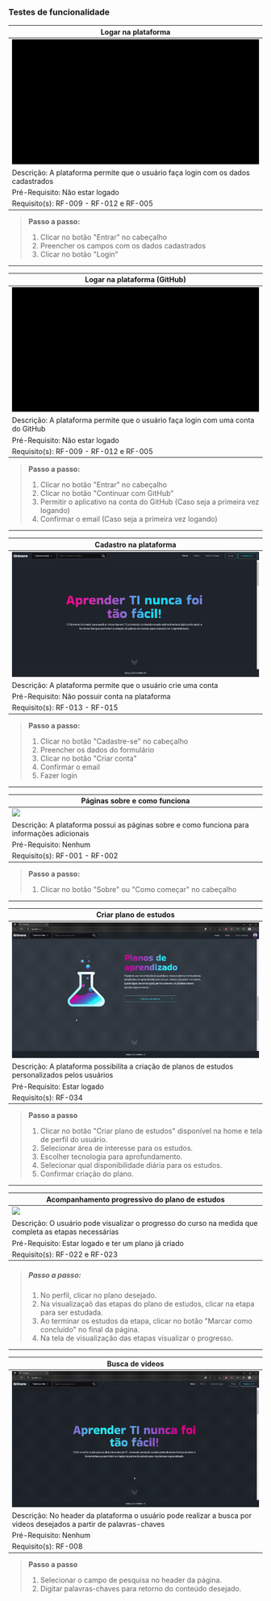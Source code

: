### Testes de funcionalidade

| Logar na plataforma                                                               |
| --------------------------------------------------------------------------------- |
| ![](./gifs/LoginUser.gif)                                                         |
| Descrição: A plataforma permite que o usuário faça login com os dados cadastrados |
| Pré-Requisito: Não estar logado                                                   |
| Requisito(s): RF-009 - RF-012 e RF-005                                            |

> **Passo a passo:**
>
> 1. Clicar no botão "Entrar" no cabeçalho
> 2. Preencher os campos com os dados cadastrados
> 3. Clicar no botão "Login"

---

| Logar na plataforma (GitHub)                                                     |
| -------------------------------------------------------------------------------- |
| ![](./gifs/LoginGit.gif)                                                         |
| Descrição: A plataforma permite que o usuário faça login com uma conta do GitHub |
| Pré-Requisito: Não estar logado                                                  |
| Requisito(s): RF-009 - RF-012 e RF-005                                           |

> **Passo a passo:**
>
> 1. Clicar no botão "Entrar" no cabeçalho
> 2. Clicar no botão "Continuar com GitHub"
> 3. Permitir o aplicativo na conta do GitHub (Caso seja a primeira vez logando)
> 4. Confirmar o email (Caso seja a primeira vez logando)

---

| Cadastro na plataforma                                       |
| ------------------------------------------------------------ |
| ![](./gifs/Cadastro.gif)                                     |
| Descrição: A plataforma permite que o usuário crie uma conta |
| Pré-Requisito: Não possuir conta na plataforma               |
| Requisito(s): RF-013 - RF-015                                |

> **Passo a passo:**
>
> 1. Clicar no botão "Cadastre-se" no cabeçalho
> 2. Preencher os dados do formulário
> 3. Clicar no botão "Criar conta"
> 4. Confirmar o email
> 5. Fazer login

---

| Páginas sobre e como funciona                                                               |
| ------------------------------------------------------------------------------------------- |
| ![](./gifs/about_how.gif)                                                                   |
| Descrição: A plataforma possui as páginas sobre e como funciona para informações adicionais |
| Pré-Requisito: Nenhum                                                                       |
| Requisito(s): RF-001 - RF-002                                                               |

> **Passo a passo:**
>
> 1. Clicar no botão "Sobre" ou "Como começar" no cabeçalho

---

| Criar plano de estudos                                                                           |
| ------------------------------------------------------------------------------------------------ |
| ![](./gifs/create_plan.gif)                                                                      |
| Descrição: A plataforma possibilita a criação de planos de estudos personalizados pelos usuários |
| Pré-Requisito: Estar logado                                                                      |
| Requisito(s): RF-034                                                                             |

> **Passo a passo**
>
> 1. Clicar no botão "Criar plano de estudos" disponível na home e tela de perfil do usuário.
> 2. Selecionar área de interesse para os estudos.
> 3. Escolher tecnologia para aprofundamento.
> 4. Selecionar qual disponibilidade diária para os estudos.
> 5. Confirmar criação do plano.

---

| Acompanhamento progressivo do plano de estudos                                                         |
| ------------------------------------------------------------------------------------------------------ |
| ![](./gifs/plan_view.gif)                                                                              |
| Descrição: O usuário pode visualizar o progresso do curso na medida que completa as etapas necessárias |
| Pré-Requisito: Estar logado e ter um plano já criado                                                   |
| Requisito(s): RF-022 e RF-023                                                                          |

> ##### Passo a passo:
>
> 1. No perfil, clicar no plano desejado.
> 2. Na visualizaçaõ das etapas do plano de estudos, clicar na etapa para ser estudada.
> 3. Ao terminar os estudos da etapa, clicar no botão "Marcar como concluído" no final da página.
> 4. Na tela de visualização das etapas visualizar o progresso.

---

| Busca de videos                                                                                                     |
| ------------------------------------------------------------------------------------------------------------------- |
| ![](./gifs/search.gif)                                                                                              |
| Descrição: No header da plataforma o usuário pode realizar a busca por videos desejados a partir de palavras-chaves |
| Pré-Requisito: Nenhum                                                                                               |
| Requisito(s): RF-008                                                                                                |

> **Passo a passo**
>
> 1. Selecionar o campo de pesquisa no header da página.
> 2. Digitar palavras-chaves para retorno do conteúdo desejado.

